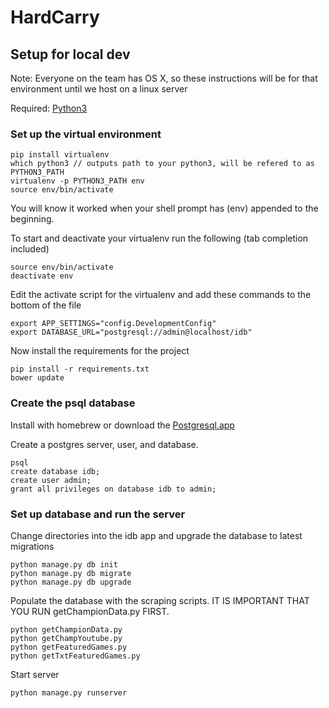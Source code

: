 # HardCarry

## Setup for local dev

Note: Everyone on the team has OS X, so these instructions will be for that environment until we host on a linux server

Required: [Python3](https://www.python.org/downloads/)

### Set up the virtual environment
```
pip install virtualenv
which python3 // outputs path to your python3, will be refered to as PYTHON3_PATH
virtualenv -p PYTHON3_PATH env
source env/bin/activate
```

You will know it worked when your shell prompt has (env) appended to the beginning.

To start and deactivate your virtualenv run the following (tab completion included)
```
source env/bin/activate
deactivate env
```

Edit the activate script for the virtualenv and add these commands to the bottom of the file
```
export APP_SETTINGS="config.DevelopmentConfig"
export DATABASE_URL="postgresql://admin@localhost/idb"
```

Now install the requirements for the project
```
pip install -r requirements.txt
bower update
```


### Create the psql database
Install with homebrew or download the [Postgresql.app](http://postgresapp.com/)

Create a postgres server, user, and database.
```
psql
create database idb;
create user admin;
grant all privileges on database idb to admin;
```

### Set up database and run the server
Change directories into the idb app and upgrade the database to latest migrations
```
python manage.py db init
python manage.py db migrate
python manage.py db upgrade
```

Populate the database with the scraping scripts. IT IS IMPORTANT THAT YOU RUN getChampionData.py FIRST.
```
python getChampionData.py
python getChampYoutube.py
python getFeaturedGames.py
python getTxtFeaturedGames.py
```

Start server
```
python manage.py runserver
```
